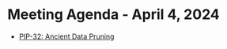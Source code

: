 # Meeting Agenda - April 4, 2024

* [PIP-32: Ancient Data Pruning](https://github.com/maticnetwork/Polygon-Improvement-Proposals/blob/main/PIPs/PIP-32.md)
